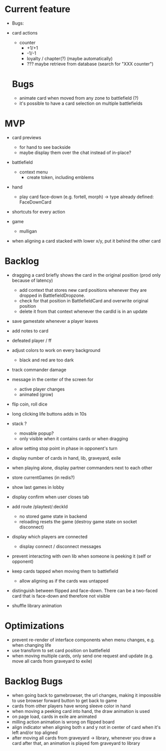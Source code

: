 # Current feature

* Bugs:

* card actions
  * counter
    * +1/+1
    * -1/-1
    * loyalty / chapter(?) (maybe automatically)
    * ??? maybe retrieve from database (search for "XXX counter")

  # Bugs

  * animate card when moved from any zone to battlefield (?)
  * it's possible to have a card selection on multiple battlefields


# MVP

* card previews
  * for hand to see backside  
  * maybe display them over the chat instead of in-place?


* battlefield
  * context menu
    * create token, including emblems

* hand
  * play card face-down (e.g. fortell, morph) -> type already defined: FaceDownCard

* shortcuts for every action

* game
  * mulligan

* when aligning a card stacked with lower x/y, put it behind the other card


# Backlog

* dragging a card briefly shows the card in the original position (prod only because of latency)
  * add context that stores new card positions whenever they are dropped in BattlefieldDropzone.
  * check for that position in BattlefieldCard and overwrite original position
  * delete it from that context whenever the cardId is in an update

* save gamestate whenever a player leaves

* add notes to card

* defeated player / ff

* adjust colors to work on every background
  * black and red are too dark

* track commander damage

* message in the center of the screen for
  * active player changes
  * animated (grow)

* flip coin, roll dice

* long clicking life buttons adds in 10s

* stack ?
  * movable popup?
  * only visible when it contains cards or when dragging

* allow setting stop point in phase in opponent's turn
* display number of cards in hand, lib, graveyard, exile
* when playing alone, display partner commanders next to each other
* store currentGames (in redis?)

* show last games in lobby
* display confirm when user closes tab
* add route /playtest/:deckId
  * no stored game state in backend
  * reloading resets the game (destroy game state on socket disconnect)

* display which players are connected
  * display connect / disconnect messages

* prevent interacting with own lib when someone is peeking it (self or opponent)

* keep cards tapped when moving them to battlefield
  * allow aligning as if the cards was untapped

* distinguish between flipped and face-down. There can be a two-faced card that is face-down and therefore not visible

* shuffle library animation

# Optimizations

* prevent re-render of interface components when menu changes, e.g. when changing life
* use transform to set card position on battlefield
* when moving multiple cards, only send one request and update (e.g. move all cards from graveyard to exile)

# Backlog Bugs

* when going back to gamebrowser, the url changes, making it impossible to use browser forward button to get back to game
* cards from other players have wrong sleeve color in hand
* when moving a peeking card into hand, the draw animation is used
* on page load, cards in exile are animated
* milling action animation is wrong on flipped board
* align indicator when aligning both x and y not in center of card when it's left and/or top aligned
* after moving all cards from graveyard -> library, whenever you draw a card after that, an animation is played fom graveyard to library
